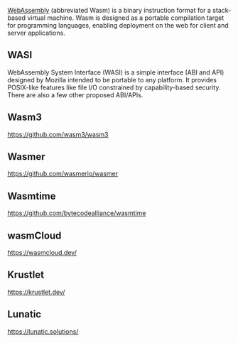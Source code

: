 [WebAssembly](https://en.wikipedia.org/wiki/WebAssembly) (abbreviated Wasm) is a binary instruction format for a stack-based virtual machine. Wasm is designed as a portable compilation target for programming languages, enabling deployment on the web for client and server applications.

## WASI

WebAssembly System Interface (WASI) is a simple interface (ABI and API) designed by Mozilla intended to be portable to any platform. It provides POSIX-like features like file I/O constrained by capability-based security. There are also a few other proposed ABI/APIs.

## Wasm3

https://github.com/wasm3/wasm3


## Wasmer

https://github.com/wasmerio/wasmer


## Wasmtime

https://github.com/bytecodealliance/wasmtime

## wasmCloud

https://wasmcloud.dev/

## Krustlet

https://krustlet.dev/

## Lunatic

https://lunatic.solutions/